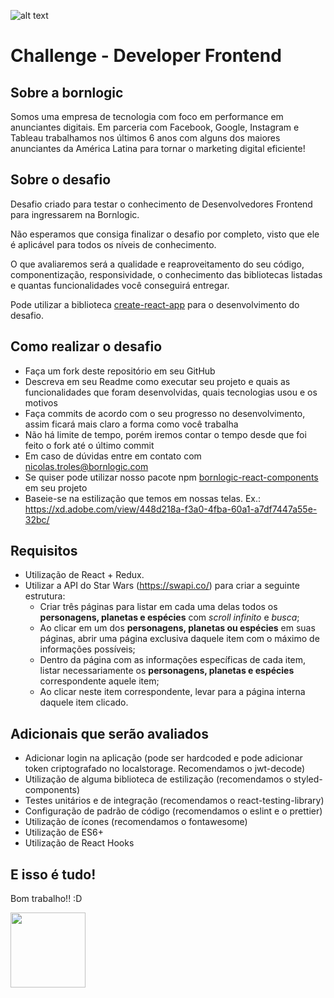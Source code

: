 ![alt text](http://branding.bornlogic.com.s3-website-sa-east-1.amazonaws.com/static/files-download/logo/logo-roxo.svg 'Bornlogic')

# Challenge - Developer Frontend

## Sobre a bornlogic

Somos uma empresa de tecnologia com foco em performance em anunciantes digitais. Em parceria com Facebook, Google, Instagram e Tableau trabalhamos nos últimos 6 anos com alguns dos maiores anunciantes da América Latina para tornar o marketing digital eficiente!

## Sobre o desafio

Desafio criado para testar o conhecimento de Desenvolvedores Frontend para ingressarem na Bornlogic.

Não esperamos que consiga finalizar o desafio por completo, visto que ele é aplicável para todos os níveis de conhecimento.

O que avaliaremos será a qualidade e reaproveitamento do seu código, componentização, responsividade, o conhecimento das bibliotecas listadas e quantas funcionalidades você conseguirá entregar.

Pode utilizar a biblioteca <a href="https://create-react-app.dev/docs/getting-started/" target='_blank'>create-react-app</a> para o desenvolvimento do desafio.

## Como realizar o desafio

-   Faça um fork deste repositório em seu GitHub
-   Descreva em seu Readme como executar seu projeto e quais as funcionalidades que foram desenvolvidas, quais tecnologias usou e os motivos
-   Faça commits de acordo com o seu progresso no desenvolvimento, assim ficará mais claro a forma como você trabalha
-   Não há limite de tempo, porém iremos contar o tempo desde que foi feito o fork até o último commit
-   Em caso de dúvidas entre em contato com nicolas.troles@bornlogic.com
-   Se quiser pode utilizar nosso pacote npm <a href="https://www.npmjs.com/package/bornlogic-react-components" target='_blank'>bornlogic-react-components</a> em seu projeto
-   Baseie-se na estilização que temos em nossas telas. Ex.: https://xd.adobe.com/view/448d218a-f3a0-4fba-60a1-a7df7447a55e-32bc/

## Requisitos

-   Utilização de React + Redux.
-   Utilizar a API do Star Wars (https://swapi.co/) para criar a seguinte estrutura:
    -   Criar três páginas para listar em cada uma delas todos os **personagens, planetas e espécies** com _scroll infinito_ e _busca_;
    -   Ao clicar em um dos **personagens, planetas ou espécies** em suas páginas, abrir uma página exclusiva daquele item com o máximo de informações possíveis;
    -   Dentro da página com as informações específicas de cada item, listar necessariamente os **personagens, planetas e espécies** correspondente aquele item;
    -   Ao clicar neste item correspondente, levar para a página interna daquele item clicado.

## Adicionais que serão avaliados

-   Adicionar login na aplicação (pode ser hardcoded e pode adicionar token criptografado no localstorage. Recomendamos o jwt-decode)
-   Utilização de alguma biblioteca de estilização (recomendamos o styled-components)
-   Testes unitários e de integração (recomendamos o react-testing-library)
-   Configuração de padrão de código (recomendamos o eslint e o prettier)
-   Utilização de ícones (recomendamos o fontawesome)
-   Utilização de ES6+
-   Utilização de React Hooks

## E isso é tudo!

Bom trabalho!! :D

<img src="https://media.tenor.com/images/1853551401047de91f248c6443fde3d8/tenor.gif" data-canonical-src="https://media.tenor.com/images/1853551401047de91f248c6443fde3d8/tenor.gif" width="120" height="120" />
